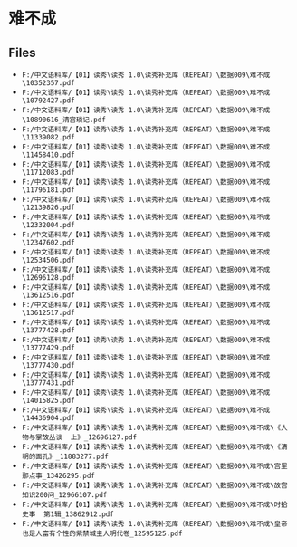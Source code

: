 # 难不成

## Files

- `F:/中文语料库/【01】读秀\读秀 1.0\读秀补充库（REPEAT）\数据009\难不成\10352357.pdf`
- `F:/中文语料库/【01】读秀\读秀 1.0\读秀补充库（REPEAT）\数据009\难不成\10792427.pdf`
- `F:/中文语料库/【01】读秀\读秀 1.0\读秀补充库（REPEAT）\数据009\难不成\10890616_清宫琐记.pdf`
- `F:/中文语料库/【01】读秀\读秀 1.0\读秀补充库（REPEAT）\数据009\难不成\11339082.pdf`
- `F:/中文语料库/【01】读秀\读秀 1.0\读秀补充库（REPEAT）\数据009\难不成\11458410.pdf`
- `F:/中文语料库/【01】读秀\读秀 1.0\读秀补充库（REPEAT）\数据009\难不成\11712083.pdf`
- `F:/中文语料库/【01】读秀\读秀 1.0\读秀补充库（REPEAT）\数据009\难不成\11796181.pdf`
- `F:/中文语料库/【01】读秀\读秀 1.0\读秀补充库（REPEAT）\数据009\难不成\12139826.pdf`
- `F:/中文语料库/【01】读秀\读秀 1.0\读秀补充库（REPEAT）\数据009\难不成\12332004.pdf`
- `F:/中文语料库/【01】读秀\读秀 1.0\读秀补充库（REPEAT）\数据009\难不成\12347602.pdf`
- `F:/中文语料库/【01】读秀\读秀 1.0\读秀补充库（REPEAT）\数据009\难不成\12534506.pdf`
- `F:/中文语料库/【01】读秀\读秀 1.0\读秀补充库（REPEAT）\数据009\难不成\12696128.pdf`
- `F:/中文语料库/【01】读秀\读秀 1.0\读秀补充库（REPEAT）\数据009\难不成\13612516.pdf`
- `F:/中文语料库/【01】读秀\读秀 1.0\读秀补充库（REPEAT）\数据009\难不成\13612517.pdf`
- `F:/中文语料库/【01】读秀\读秀 1.0\读秀补充库（REPEAT）\数据009\难不成\13777428.pdf`
- `F:/中文语料库/【01】读秀\读秀 1.0\读秀补充库（REPEAT）\数据009\难不成\13777429.pdf`
- `F:/中文语料库/【01】读秀\读秀 1.0\读秀补充库（REPEAT）\数据009\难不成\13777430.pdf`
- `F:/中文语料库/【01】读秀\读秀 1.0\读秀补充库（REPEAT）\数据009\难不成\13777431.pdf`
- `F:/中文语料库/【01】读秀\读秀 1.0\读秀补充库（REPEAT）\数据009\难不成\14015825.pdf`
- `F:/中文语料库/【01】读秀\读秀 1.0\读秀补充库（REPEAT）\数据009\难不成\14436904.pdf`
- `F:/中文语料库/【01】读秀\读秀 1.0\读秀补充库（REPEAT）\数据009\难不成\《人物与掌故丛谈  上》_12696127.pdf`
- `F:/中文语料库/【01】读秀\读秀 1.0\读秀补充库（REPEAT）\数据009\难不成\《清朝的面孔》_11883277.pdf`
- `F:/中文语料库/【01】读秀\读秀 1.0\读秀补充库（REPEAT）\数据009\难不成\宫里那点事_13426295.pdf`
- `F:/中文语料库/【01】读秀\读秀 1.0\读秀补充库（REPEAT）\数据009\难不成\故宫知识200问_12966107.pdf`
- `F:/中文语料库/【01】读秀\读秀 1.0\读秀补充库（REPEAT）\数据009\难不成\时拾史事  第1辑_13862912.pdf`
- `F:/中文语料库/【01】读秀\读秀 1.0\读秀补充库（REPEAT）\数据009\难不成\皇帝也是人富有个性的紫禁城主人明代卷_12595125.pdf`
